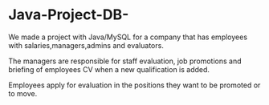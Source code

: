 # Java-Project-DB-

We made a project with Java/MySQL for a company that has employees with salaries,managers,admins and evaluators. 

The managers are responsible for staff evaluation, job promotions and briefing of employees CV when a new qualification is added.

Employees apply for evaluation in the positions they want to be promoted or to move.

